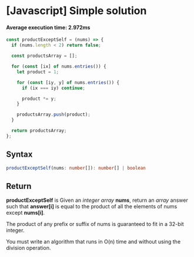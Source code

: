 # [Javascript] Simple solution

#### Average execution time: **2.972ms**

```js
const productExceptSelf = (nums) => {
  if (nums.length < 2) return false;

  const productsArray = [];

  for (const [ix] of nums.entries()) {
    let product = 1;

    for (const [iy, y] of nums.entries()) {
      if (ix === iy) continue;

      product *= y;
    }

    productsArray.push(product);
  }

  return productsArray;
};
```

## **Syntax**

```ts
productExceptSelf(nums: number[]): number[] | boolean
```

## **Return**

**productExceptSelf** is Given an *integer array* **nums**, return an *array* answer such that **answer[i]** is equal to the product of all the elements of nums except **nums[i]**.

The product of any prefix or suffix of nums is guaranteed to fit in a 32-bit integer.

You must write an algorithm that runs in O(n) time and without using the division operation.
